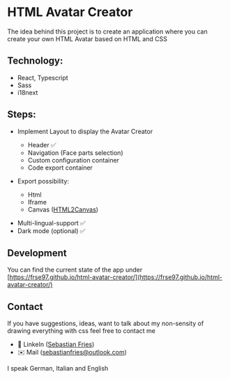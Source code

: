 # HTML Avatar Creator

The idea behind this project is to create an application where you can create your own HTML Avatar based on HTML and CSS

## Technology:

- React, Typescript
- Sass
- i18next

## Steps:

- Implement Layout to display the Avatar Creator

  - Header ✅
  - Navigation (Face parts selection)
  - Custom configuration container
  - Code export container

- Export possibility:
  - Html
  - Iframe
  - Canvas ([HTML2Canvas](https://html2canvas.hertzen.com/))

* Multi-lingual-support ✅
* Dark mode (optional) ✅

## Development

You can find the current state of the app under [https://frse97.github.io/html-avatar-creator/](https://frse97.github.io/html-avatar-creator/)

## Contact

If you have suggestions, ideas, want to talk about my non-sensity of drawing everything with css feel free to contact me

- 🔗 LinkeIn ([Sebastian Fries](https://www.linkedin.com/in/sebastian-fries-7321a01a3/))
- ✉️ Mail ([sebastianfries@outlook.com](mailto:sebastianfries@outlook.com))

I speak German, Italian and English
